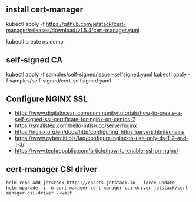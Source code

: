 ## install cert-manager

kubectl apply -f https://github.com/jetstack/cert-manager/releases/download/v1.5.4/cert-manager.yaml

kubectl create ns demo

## self-signed CA

kubectl apply -f samples/self-signed/issuer-selfsigned.yaml
kubectl apply -f samples/self-signed/cert-selfsigned.yaml

## Configure NGINX SSL

- https://www.digitalocean.com/community/tutorials/how-to-create-a-self-signed-ssl-certificate-for-nginx-on-centos-7
- https://smallstep.com/hello-mtls/doc/server/nginx
- https://nginx.org/en/docs/http/configuring_https_servers.html#chains
- https://www.cyberciti.biz/faq/configure-nginx-to-use-only-tls-1-2-and-1-3/
- https://www.techrepublic.com/article/how-to-enable-ssl-on-nginx/

## cert-manager CSI driver

```
helm repo add jetstack https://charts.jetstack.io --force-update
helm upgrade -i -n cert-manager cert-manager-csi-driver jetstack/cert-manager-csi-driver --wait
```

